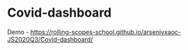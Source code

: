 # Covid-dashboard
Demo - https://rolling-scopes-school.github.io/arseniyxaoc-JS2020Q3/Covid-dashboard/
